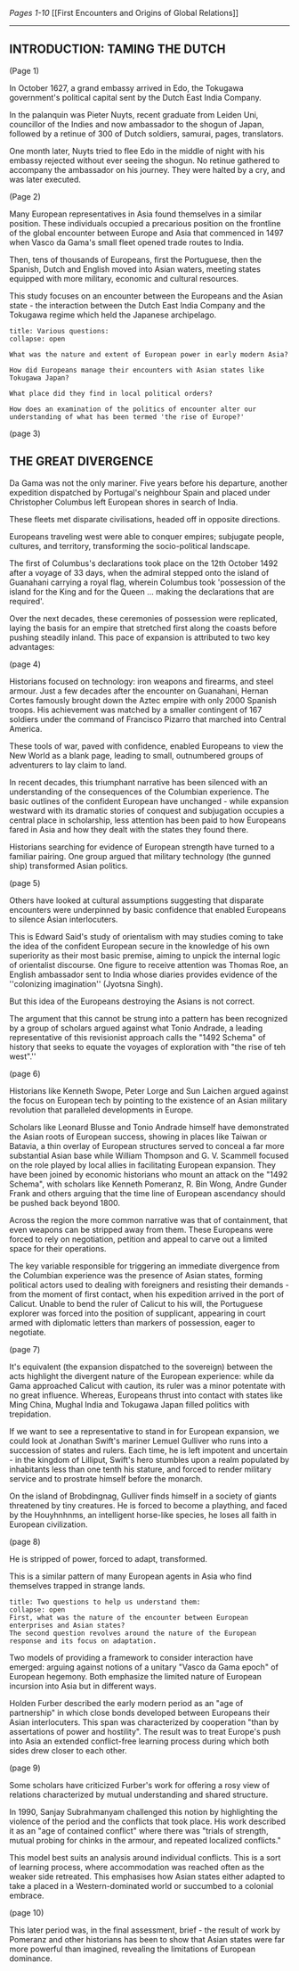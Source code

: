 *Pages 1-10*
[[First Encounters and Origins of Global Relations]]

---
## INTRODUCTION: TAMING THE DUTCH

(Page 1)

In October 1627, a grand embassy arrived in Edo, the Tokugawa government's political capital sent by the Dutch East India Company.

In the palanquin was Pieter Nuyts, recent graduate from Leiden Uni, councillor of the Indies and now ambassador to the shogun of Japan, followed by a retinue of 300 of Dutch soldiers, samurai, pages, translators.

One month later, Nuyts tried to flee Edo in the middle of night with his embassy rejected without ever seeing the shogun. No retinue gathered to accompany the ambassador on his journey. They were halted by a cry, and was later executed.

(Page 2)

Many European representatives in Asia found themselves in a similar position. These individuals occupied a precarious position on the frontline of the global encounter between Europe and Asia that commenced in 1497 when Vasco da Gama's small fleet opened trade routes to India.

Then, tens of thousands of Europeans, first the Portuguese, then the Spanish, Dutch and English moved into Asian waters, meeting states equipped with more military, economic and cultural resources.

This study focuses on an encounter between the Europeans and the Asian state - the interaction between the Dutch East India Company and the Tokugawa regime which held the Japanese archipelago.

```ad-question
title: Various questions:
collapse: open

What was the nature and extent of European power in early modern Asia?

How did Europeans manage their encounters with Asian states like Tokugawa Japan?

What place did they find in local political orders?

How does an examination of the politics of encounter alter our understanding of what has been termed 'the rise of Europe?'
```


(page 3)

## THE GREAT DIVERGENCE

Da Gama was not the only mariner.
Five years before his departure, another expedition dispatched by Portugal's neighbour Spain and placed under Christopher Columbus left European shores in search of India.

These fleets met disparate civilisations, headed off in opposite directions.

Europeans traveling west were able to conquer empires; subjugate people, cultures, and territory, transforming the socio-political landscape.

The first of Columbus's declarations took place on the 12th October 1492 after a voyage of 33 days, when the admiral stepped onto the island of Guanahani carrying a royal flag, wherein Columbus took 'possession of the island for the King and for the Queen ... making the declarations that are required'.

Over the next decades, these ceremonies of possession were replicated, laying the basis for an empire that stretched first along the coasts before pushing steadily inland. This pace of expansion is attributed to two key advantages:

(page 4)

Historians focused on technology: iron weapons and firearms, and steel armour. Just a few decades after the encounter on Guanahani, Hernan Cortes famously brought down the Aztec empire with only 2000 Spanish troops. His achievement was matched by a smaller contingent of 167 soldiers under the command of Francisco Pizarro that marched into Central America.

These tools of war, paved with confidence, enabled Europeans to view the New World as a blank page, leading to small, outnumbered groups of adventurers to lay claim to land.

In recent decades, this triumphant narrative has been silenced with an understanding of the consequences of the Columbian experience. The basic outlines of the confident European have unchanged - while expansion westward with its dramatic stories of conquest and subjugation occupies a central place in scholarship, less attention has been paid to how Europeans fared in Asia and how they dealt with the states they found there.

Historians searching for evidence of European strength have turned to a familiar pairing. One group argued that military technology (the gunned ship) transformed Asian politics.

(page 5)

Others have looked at cultural assumptions suggesting that disparate encounters were underpinned by basic confidence that enabled Europeans to silence Asian interlocuters.

This is Edward Said's study of orientalism with may studies coming to take the idea of the confident European secure in the knowledge of his own superiority as their most basic premise, aiming to unpick the internal logic of  orientalist discourse. One figure to receive attention was Thomas Roe, an English ambassador sent to India whose diaries provides evidence of the ''colonizing imagination'' (Jyotsna Singh).

But this idea of the Europeans destroying the Asians is not correct.

The argument that this cannot be strung into a pattern has been recognized by a group of scholars argued against what Tonio Andrade, a leading representative of this revisionist approach calls the "1492 Schema" of history that seeks to equate the voyages of exploration with "the rise of teh west".''

(page 6)

Historians like Kenneth Swope, Peter Lorge and Sun Laichen argued against the focus on European tech by pointing to the existence of an Asian military revolution that paralleled developments in Europe.

Scholars like Leonard Blusse and Tonio Andrade himself have demonstrated the Asian roots of European success, showing in places like Taiwan or Batavia, a thin overlay of European structures served to conceal a far more substantial Asian base while William Thompson and G. V. Scammell focused on the role played by local allies in facilitating European expansion. They have been joined by economic historians who mount an attack on the "1492 Schema", with scholars like Kenneth Pomeranz, R. Bin Wong, Andre Gunder Frank and others arguing that the time line of European ascendancy should be pushed back beyond 1800.

Across the region the more common narrative was that of containment, that even weapons can be stripped away from them. These Europeans were forced to rely on negotiation, petition and appeal to carve out a limited space for their operations.

The key variable responsible for triggering an immediate divergence from the Columbian experience was the presence of Asian states, forming political actors used to dealing with foreigners and resisting their demands - from the moment of first contact, when his expedition arrived in the port of Calicut. Unable to bend the ruler of Calicut to his will, the Portuguese explorer was forced into the position of supplicant, appearing in court armed with diplomatic letters than markers of possession, eager to negotiate.

(page 7)

It's equivalent (the expansion dispatched to the sovereign) between the acts highlight the divergent nature of the European experience: while da Gama approached Calicut with caution, its ruler was a minor potentate with no great influence. Whereas, Europeans thrust into contact with states like Ming China, Mughal India and Tokugawa Japan filled politics with trepidation.

If we want to see a representative to stand in for European expansion, we could look at Jonathan Swift's mariner Lemuel Gulliver who runs into a succession of states and rulers. Each time, he is left impotent and uncertain - in the kingdom of Lilliput, Swift's hero stumbles upon a realm populated by inhabitants less than one tenth his stature, and forced to render military service and to prostrate himself before the monarch.

On the island of Brobdingnag, Gulliver finds himself in a society of giants threatened by tiny creatures. He is forced to become a plaything, and faced by the Houyhnhnms, an intelligent horse-like species, he loses all faith in European civilization.

(page 8)

He is stripped of power, forced to adapt, transformed.

This is a similar pattern of many European agents in Asia who find themselves trapped in strange lands.

```ad-question
title: Two questions to help us understand them:
collapse: open
First, what was the nature of the encounter between European enterprises and Asian states?
The second question revolves around the nature of the European response and its focus on adaptation.
```

Two models of providing a framework to consider interaction have emerged: arguing against notions of a unitary "Vasco da Gama epoch" of European hegemony. Both emphasize the limited nature of European incursion into Asia but in different ways.

Holden Furber described the early modern period as an "age of partnership" in which close bonds developed between Europeans their Asian interlocuters. This span was characterized by cooperation "than by assertations of power and hostility". The result was to treat Europe's push into Asia an extended conflict-free learning process during which both sides drew closer to each other.

(page 9)

Some scholars have criticized Furber's work for offering a rosy view of relations characterized by mutual understanding and shared structure.

In 1990, Sanjay Subrahmanyam challenged this notion by highlighting the violence of the period and the conflicts that took place. His work described it as an "age of contained conflict" where there was "trials of strength, mutual probing for chinks in the armour, and repeated localized conflicts."

This model best suits an analysis around individual conflicts. This is a sort of learning process, where accommodation was reached often as the weaker side retreated. This emphasises how Asian states either adapted to take a placed in a Western-dominated world or succumbed to a colonial embrace.

(page 10)

This later period was, in the final assessment, brief - the result of work by Pomeranz and other historians has been to show that Asian states were far more powerful than imagined, revealing the limitations of European dominance.











